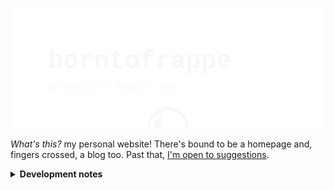 ![borntofrappe](https://raw.githubusercontent.com/borntofrappe/borntofrappe/master/banner.svg)

_What's this?_ my personal website! There's bound to be a homepage and, fingers crossed, a blog too. Past that, [I'm open to suggestions](https://github.com/borntofrappe/borntofrappe/issues/new?labels=suggestion).

<details>
<summary>
<strong>Development notes</strong>
</summary>

## Getting started

> dated September 21st 2021

```bash
npm init svelte@next
```

Running the code prompts a series of questions to structure the project:

- Directory not empty. Continue? **y**

- Which Svelte app template? **Skeleton project**

- Use TypeScript? **No**

- Add ESLint for code linting? **Yes**

- Add Prettier for code formatting? **Yes**

The command line highlights a few steps to continue

1. `npm install`

2. optional commit (this is already a git & GitHub repository)

3. `npm run dev -- --open`

The existing `README.md` is replaced with the documentation for [`create-svelte`](https://github.com/sveltejs/kit/tree/master/packages/create-svelte), but the markup is one `Ctrl-Z` key away. The documentation does provide a few helpful notes though:

To create a production version you need to first install an [_adapter_](https://kit.svelte.dev/docs#adapters). Afterwards run the build command.

```bash
npm run build
```

To preview the built version run the preview command.

```bash
npm run preview
```

## Deploy

> dated September 22nd 2021

I intend to deploy the website through Netlify, and the relevant adapter is [`adapter-netlify`](https://github.com/sveltejs/kit/tree/master/packages/adapter-netlify).

```bash
npm i -D @sveltejs/adapter-netlify@next
```

From the GitHub repo, the relevant configuration happens in `svelte.config.js`.

Import:

```js
import adapter from "@sveltejs/adapter-netlify";
```

Add the adapter to the field describing the `kit`:

```js
export default {
  kit: {
    adapter: adapter(),
    target: "#svelte",
  },
};
```

The project's `README` highlights a couple of warnings, among which one describing the node version.

> Netlify defaults to Node 12.16. SvelteKit requires Node v12.20 to build.

Among the [proposed options](https://docs.netlify.com/configure-builds/manage-dependencies/#node-js-and-javascript), I decided to require a valid node version with a [`netlify.toml`](https://docs.netlify.com/configure-builds/file-based-configuration/) config file.

```toml
[context.production]
  environment = { NODE_VERSION = "14.18.0" }
```

The config file is also required to specify which command to run on build.

```toml
[build]
  command = "npm run build"
  publish = "build/"
```

With this setup, and as mentioned above, build:

```bash
npm run build
```

Preview:

```bash
npm run preview
```

Directing Netlify to the GitHub repo should then be enough to deploy the project.

## Blog

> dated October 3rd 2021

`src/routes/blog` includes two Svelte components to create a functioning blog: `index.svelte` and `[slug].svelte`. The idea is to use the first component to introduce the blog and list the available articles, while the second component populates the page with the content of a specific, selected post.

The articles are created in a separate folder, `src/blog`, and processed through [`mdsvex`](https://github.com/pngwn/mdsvex). The choice for the specific package is that it allows to process a special kind of markup which allows Svelte syntax — by default `.svx`.

```bash
npm i -D mdsvex
```

`mdsvex.config.js` houses the configurations chosen for the preprocessor. Consider the properties of the object returned at the bottom of the file:

- `extensions`, to have mdsvex process both markdown and the special syntax

  The information needs to be repeated in the kit so that the files are considered in the first place

  ```js
  const config = {
    extensions: [".svelte", ...mdsvexConfig.extensions],
    // .. kit cofig
  };
  ```

- `smartypants` to remove the fancy typographic options. This is a personal preference to have the output as close as possible to the content actually included in the articles

- `rehypePlugins` to modify the processed markup with plugins from the [rehype](https://github.com/rehypejs/rehype) ecosystem

  - [`rehype-slug`](https://github.com/rehypejs/rehype-slug) to add a unique `id` attribute to heading elements

  - [`rehype-autolink`](https://github.com/rehypejs/rehype-autolink-headings) to include an anchor link element redirecting toward the headings and their respective identifier

  While the first package is used as-is, the second is modified to include a specific markup following the [`hast`](https://github.com/rehypejs/rehype-autolink-headings#optionscontent) specification

- `highlight` to replace the default solution for syntax highlighting with [`shiki`](https://github.com/shikijs/shiki)

  This pacakge requires a bit of adjustment considering the immaturity of the installed packages, and the issues mdsvex raises when processing particular characters.

  Following the suggestions from a couple of issues, [117](https://github.com/pngwn/MDsveX/issues/117#issuecomment-674253491) and [205](https://github.com/pngwn/MDsveX/issues/205#issuecomment-803685689), it is necessary to include the markup with a `{@html }` statement taking care of escaping tags interpreted as expressions

This setup works to process the articles in the chosen formats, but it is then necessary to update the kit in order to:

1. read the contents of the chosen blog folder

2. populate the `[slug].svelte` page when the slug matches one of the available posts

To read the contents refer it is possible to rely on [`import.meta.glob`](https://vitejs.dev/guide/features.html#glob-import), a functionality provided by vite.

It is possible to use the syntax in the `load` function of the desired Svelte components, but I decided to rely on the feature in a hook file, `hooks/index.js`, with the goal of updating the `session` object with an array of the available articles.

```js
export async function getSession() {
  // return an array of posts
}
```

In this manner the blog, but also any and other route which need the information, can extract the list from the load function.

```js
export async function load({ session }) {
  const { posts } = session;
}
```

The array of posts describes the articles through their path, slug and metadata.

To find a specific article the route behind `[slug].svelte` retrieves the parameter from the page object.

```js
export async function load({ page, session }) {
  const { slug } = page.params;
}
```

If the array of posts has an object with a matching slug path, the idea is to then repeat the `import.meta.glob` instruction to finally extract the contents of the document.

The information is passed through props and ultimately included in a `<svelte:component>` element.

```svelte
<svelte:component this={Component} />
```

It'd be possible to include the component as is, but it would raise the following warning.

```svelte
<Component />
<!--
<Component/> will not be reactive if Component changes. Use <svelte:component this={Component}/> if you want this reactivity.
-->
```

If the slug doesn't match a post, it is enough to return an object with a status code of 404 to have the kit rely on the error page.

```js
return {
  status: 404,
  error: new Error("Post not found"),
};
```

## Dot Netlify

The project includes `.netlify` folder.

</details>
